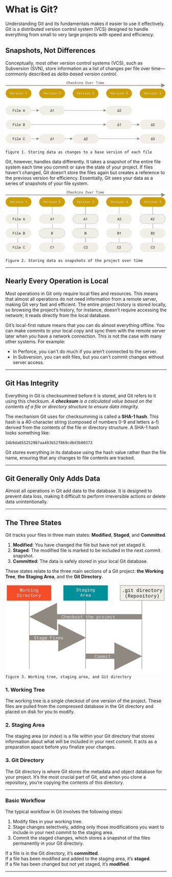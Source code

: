 # What is Git?

Understanding Git and its fundamentals makes it easier to use it effectively. Git is a distributed version control system (VCS) designed to handle everything from small to very large projects with speed and efficiency.

## Snapshots, Not Differences

Conceptually, most other version control systems (VCS), such as Subversion (SVN), store information as a list of changes per file over time—commonly described as *delta-based version control*. 

![delta](../resources/deltas.png)

`figure 1. Storing data as changes to a base version of each file`

Git, however, handles data differently. It takes a snapshot of the entire file system each time you commit or save the state of your project. If files haven't changed, Git doesn’t store the files again but creates a reference to the previous version for efficiency. Essentially, Git sees your data as a series of snapshots of your file system.

![snapshots](../resources/snapshots.png)

`figure 2. Storing data as snapshots of the project over time`

---
## Nearly Every Operation is Local

Most operations in Git only require local files and resources. This means that almost all operations do not need information from a remote server, making Git very fast and efficient. The entire project history is stored locally, so browsing the project’s history, for instance, doesn’t require accessing the network; it reads directly from the local database.

Git’s local-first nature means that you can do almost everything offline. You can make commits to your local copy and sync them with the remote server later when you have a network connection. This is not the case with many other systems. For example:
- In Perforce, you can't do much if you aren’t connected to the server.
- In Subversion, you can edit files, but you can't commit changes without server access.

---
## Git Has Integrity

Everything in Git is checksummed before it is stored, and Git refers to it using this checksum. *A **checksum** is a calculated value based on the contents of a file or directory structure to ensure data integrity.* 

The mechanism Git uses for checksumming is called a **SHA-1 hash**. This hash is a 40-character string (composed of numbers 0-9 and letters a-f) derived from the contents of the file or directory structure. A SHA-1 hash looks something like:

```
24b9da655252987aa493b52f869cd6d3b00373
```

Git stores everything in its database using the hash value rather than the file name, ensuring that any changes to file contents are tracked.

---
## Git Generally Only Adds Data

Almost all operations in Git add data to the database. It is designed to prevent data loss, making it difficult to perform irreversible actions or delete data unintentionally.

---
## The Three States

Git tracks your files in three main states: **Modified**, **Staged**, and **Committed**.

1. **Modified**: You have changed the file but have not yet staged it.
2. **Staged**: The modified file is marked to be included in the next commit snapshot.
3. **Committed**: The data is safely stored in your local Git database.

These states relate to the three main sections of a Git project: **the Working Tree**, **the Staging Area**, and the **Git Directory**.

![git states](../resources/areas.png)
`figure 3. Working tree, staging area, and Git directory`

### 1. Working Tree

The working tree is a single checkout of one version of the project. These files are pulled from the compressed database in the Git directory and placed on disk for you to modify.

### 2. Staging Area

The staging area (or *index*) is a file within your Git directory that stores information about what will be included in your next commit. It acts as a preparation space before you finalize your changes.

### 3. Git Directory

The Git directory is where Git stores the metadata and object database for your project. It’s the most crucial part of Git, and when you clone a repository, you’re copying the contents of this directory.

---
### Basic Workflow

The typical workflow in Git involves the following steps:

1. Modify files in your working tree.
2. Stage changes selectively, adding only those modifications you want to include in your next commit to the staging area.
3. Commit the staged changes, which stores a snapshot of the files permanently in your Git directory.

If a file is in the Git directory, it’s **committed**.  
If a file has been modified and added to the staging area, it’s **staged**.  
If a file has been changed but not yet staged, it’s **modified**.

---